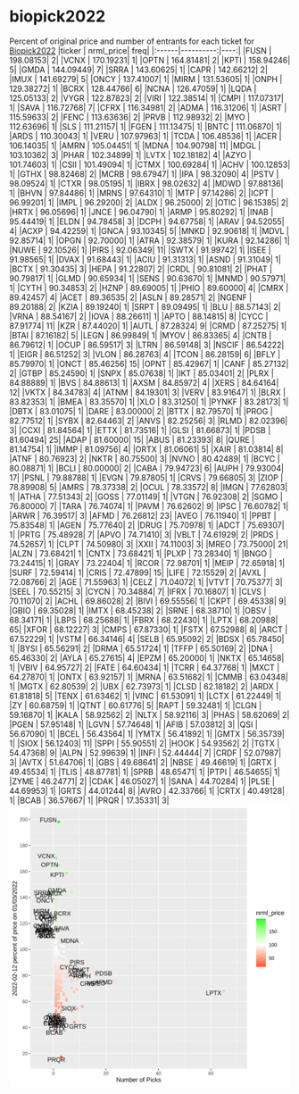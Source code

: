 # biopick2022
Percent of original price and number of entrants for each ticket for [Biopick2022](https://twitter.com/hashtag/Biopick2022)
|ticker | nrml_price| freq|
|:------|----------:|----:|
|FUSN   |  198.08153|    2|
|VCNX   |  170.19231|    1|
|OPTN   |  164.81481|    2|
|KPTI   |  158.94246|    5|
|GMDA   |  144.09449|    7|
|SRRA   |  143.60625|    1|
|CAPR   |  142.66212|    2|
|IMUX   |  141.69279|    5|
|ONCY   |  137.41007|    1|
|MIRM   |  131.53605|    1|
|ONPH   |  129.38272|    1|
|BCRX   |  128.44766|    6|
|NCNA   |  126.47059|    1|
|LQDA   |  125.05133|    2|
|VYGR   |  122.87823|    2|
|VIRI   |  122.38514|    1|
|CMPI   |  117.07317|    1|
|SAVA   |  116.72768|    7|
|CFRX   |  116.34981|    2|
|ADMA   |  116.31206|    1|
|ASRT   |  115.59633|    2|
|FENC   |  113.63636|    2|
|PRVB   |  112.98932|    2|
|MYO    |  112.63696|    1|
|SLS    |  111.21157|    1|
|FGEN   |  111.13475|    1|
|BNTC   |  111.06870|    1|
|ARDS   |  110.30043|    1|
|VERU   |  107.97963|    1|
|TCDA   |  106.48536|    1|
|ACER   |  106.14035|    1|
|AMRN   |  105.04451|    1|
|MDNA   |  104.90798|   11|
|MDGL   |  103.10362|    3|
|PHAR   |  102.34899|    1|
|LVTX   |  102.18182|    4|
|AZYO   |  101.74603|    1|
|CSII   |  101.49094|    1|
|CTMX   |  100.69284|    1|
|ACHV   |  100.12853|    1|
|GTHX   |   98.82468|    2|
|MCRB   |   98.67947|    1|
|IPA    |   98.32090|    4|
|PSTV   |   98.09524|    1|
|CTXR   |   98.05195|    1|
|IBRX   |   98.02632|    4|
|MDWD   |   97.88136|    1|
|BHVN   |   97.84486|    1|
|MRNS   |   97.64310|    1|
|MTP    |   97.14286|    2|
|ICPT   |   96.99201|    1|
|IMPL   |   96.29200|    2|
|ALDX   |   96.25000|    2|
|OTIC   |   96.15385|    2|
|HRTX   |   96.05696|    1|
|JNCE   |   96.04790|    1|
|ARMP   |   95.80292|    1|
|INAB   |   95.44419|    1|
|ELDN   |   94.78458|    3|
|DCPH   |   94.67758|    1|
|ARAV   |   94.52055|    4|
|ACXP   |   94.42259|    1|
|GNCA   |   93.10345|    5|
|MNKD   |   92.90618|    1|
|MDVL   |   92.85714|    1|
|OPGN   |   92.70000|    1|
|ATRA   |   92.38579|    1|
|KURA   |   92.14286|    1|
|NUWE   |   92.10526|    1|
|PIRS   |   92.06349|   11|
|SWTX   |   91.99742|    1|
|ISEE   |   91.98565|    1|
|DVAX   |   91.68443|    1|
|ACIU   |   91.31313|    1|
|ASND   |   91.31049|    1|
|BCTX   |   91.30435|    3|
|HEPA   |   91.22807|    2|
|CRDL   |   90.81081|    2|
|PHAT   |   90.79817|    1|
|GLMD   |   90.65934|    1|
|SENS   |   90.63670|    1|
|MNMD   |   90.57971|    1|
|CYTH   |   90.34853|    2|
|HZNP   |   89.69005|    1|
|PHIO   |   89.60000|    4|
|CMRX   |   89.42457|    4|
|ACET   |   89.36535|    2|
|ASLN   |   89.28571|    2|
|NGENF  |   89.20188|    2|
|KZIA   |   89.19240|    1|
|SRPT   |   89.09495|    1|
|BLU    |   88.57143|    2|
|VRNA   |   88.54167|    2|
|IOVA   |   88.26611|    1|
|APTO   |   88.14815|    8|
|CYCC   |   87.91774|   11|
|KZR    |   87.44020|    1|
|AUTL   |   87.28324|    9|
|CRMD   |   87.25275|    1|
|BTAI   |   87.16182|    5|
|LEGN   |   86.99849|    1|
|MYOV   |   86.83365|    4|
|CNTB   |   86.79612|    1|
|OCUP   |   86.59517|    3|
|LTRN   |   86.59148|    3|
|NSCIF  |   86.54222|    1|
|EIGR   |   86.51252|    3|
|VLON   |   86.28763|    4|
|TCON   |   86.28159|    6|
|BFLY   |   85.79970|    1|
|ONCT   |   85.46256|   15|
|OPNT   |   85.42967|    1|
|CANF   |   85.27132|    2|
|GTBP   |   85.24590|    1|
|SNPX   |   85.07638|    1|
|IKT    |   85.03401|    2|
|PLRX   |   84.88889|    1|
|BVS    |   84.88613|    1|
|AXSM   |   84.85972|    4|
|XERS   |   84.64164|   12|
|VKTX   |   84.34783|    4|
|ATNM   |   84.19301|    3|
|VERV   |   83.91647|    1|
|BLRX   |   83.82353|    1|
|BMEA   |   83.35570|    1|
|XLO    |   83.31250|    1|
|PYNKF  |   83.28173|    1|
|DBTX   |   83.01075|    1|
|DARE   |   83.00000|    2|
|BTTX   |   82.79570|    1|
|PROG   |   82.77512|    1|
|SYBX   |   82.64463|    2|
|ANVS   |   82.25256|    3|
|RLMD   |   82.02396|    3|
|CCXI   |   81.84564|    1|
|ETTX   |   81.73516|    1|
|GLSI   |   81.66873|    1|
|PDSB   |   81.60494|   25|
|ADAP   |   81.60000|   15|
|ABUS   |   81.23393|    8|
|QURE   |   81.14754|    1|
|IMMP   |   81.09756|    4|
|ORTX   |   81.06061|    5|
|XAIR   |   81.03814|    8|
|ATNF   |   80.76923|    2|
|NKTR   |   80.75500|    3|
|NVNO   |   80.42489|    1|
|BCYC   |   80.08871|    1|
|BCLI   |   80.00000|    2|
|CABA   |   79.94723|    6|
|AUPH   |   79.93004|   17|
|PSNL   |   79.88788|    1|
|EVGN   |   79.87805|    1|
|CRVS   |   79.66805|    3|
|ZIOP   |   78.89908|    5|
|AMRS   |   78.37338|    2|
|OCUL   |   78.33572|    8|
|IMGN   |   77.62803|    1|
|ATHA   |   77.51343|    2|
|GOSS   |   77.01149|    1|
|VTGN   |   76.92308|    2|
|SGMO   |   76.80000|    7|
|TARA   |   76.74074|    1|
|PAVM   |   76.62602|    9|
|IPSC   |   76.60782|    1|
|ARWR   |   76.39517|    3|
|AFMD   |   76.26812|   23|
|AVEO   |   76.11940|    1|
|PPBT   |   75.83548|    1|
|AGEN   |   75.77640|    2|
|DRUG   |   75.70978|    1|
|ADCT   |   75.69307|    1|
|PRTG   |   75.48928|    7|
|APVO   |   74.71410|    3|
|VBLT   |   74.61929|    2|
|PRDS   |   74.52657|    1|
|CLPT   |   74.50980|    3|
|XXII   |   74.11003|    3|
|MREO   |   73.75000|   21|
|ALZN   |   73.68421|    1|
|CNTX   |   73.68421|    1|
|PLXP   |   73.28340|    1|
|BNGO   |   73.24415|    1|
|GRAY   |   73.22404|    1|
|RCOR   |   72.98701|    1|
|MEIP   |   72.65918|    1|
|SURF   |   72.59414|    1|
|CRIS   |   72.47899|   15|
|LIFE   |   72.15529|    2|
|AVXL   |   72.08766|    2|
|AGE    |   71.55963|    1|
|CELZ   |   71.04072|    1|
|VTVT   |   70.75377|    3|
|SEEL   |   70.55215|    3|
|CYCN   |   70.34884|    7|
|IFRX   |   70.16807|    1|
|CLVS   |   70.11070|    2|
|ACHL   |   69.86028|    2|
|BIVI   |   69.55556|    1|
|CKPT   |   69.45338|    9|
|GBIO   |   69.35028|    1|
|IMTX   |   68.45238|    2|
|SRNE   |   68.38710|    1|
|OBSV   |   68.34171|    1|
|LBPS   |   68.25688|    1|
|FBRX   |   68.22430|    1|
|LPTX   |   68.20988|   65|
|XFOR   |   68.12227|    3|
|CMPS   |   67.87330|    1|
|FSTX   |   67.52988|    8|
|ARCT   |   67.52229|    1|
|VSTM   |   66.34146|    4|
|SELB   |   65.95092|    2|
|BDSX   |   65.78450|    1|
|BYSI   |   65.56291|    2|
|DRMA   |   65.51724|    1|
|TFFP   |   65.50169|    2|
|DNA    |   65.46330|    2|
|AYLA   |   65.27615|    4|
|EPZM   |   65.20000|    1|
|NKTX   |   65.14658|    1|
|VBIV   |   64.95727|    2|
|FATE   |   64.60434|    1|
|TCRR   |   64.37768|    1|
|MXCT   |   64.27870|    1|
|ONTX   |   63.92157|    1|
|MRNA   |   63.51682|    1|
|CMMB   |   63.04348|    1|
|MGTX   |   62.80539|    2|
|UBX    |   62.73973|    1|
|CLSD   |   62.18182|    2|
|ARDX   |   61.81818|    5|
|TENX   |   61.63462|    1|
|VINC   |   61.53091|    1|
|LCTX   |   61.22449|    1|
|ZY     |   60.68759|    1|
|QTNT   |   60.61776|    5|
|RAPT   |   59.32481|    1|
|CLGN   |   59.16870|    1|
|KALA   |   58.92562|    2|
|NLTX   |   58.92116|    3|
|PHAS   |   58.62069|    2|
|PGEN   |   57.95148|    1|
|LGVN   |   57.74648|    1|
|AFIB   |   57.03812|    3|
|QSI    |   56.67090|    1|
|BCEL   |   56.43564|    1|
|YMTX   |   56.41892|    1|
|GMTX   |   56.35739|    1|
|SIOX   |   56.12403|   11|
|SPPI   |   55.90551|    2|
|HOOK   |   54.93562|    2|
|TGTX   |   54.47368|    9|
|ALPN   |   52.99639|    1|
|INFI   |   52.44444|    7|
|CRDF   |   52.07987|    3|
|AVTX   |   51.64706|    1|
|GBS    |   49.68641|    2|
|NBSE   |   49.46619|    1|
|GRTX   |   49.45534|    1|
|TLIS   |   48.87781|    1|
|SPRB   |   48.65471|    1|
|PTPI   |   46.54655|    1|
|ZYME   |   46.24771|    2|
|CDAK   |   46.05027|    1|
|SANA   |   44.70284|    1|
|PLSE   |   44.69953|    1|
|GRTS   |   44.01244|    8|
|AVRO   |   42.33766|    1|
|CRTX   |   40.49128|    1|
|BCAB   |   36.57667|    1|
|PRQR   |   17.35331|    3|
![retvspicks](biopicks.png?raw=true)
